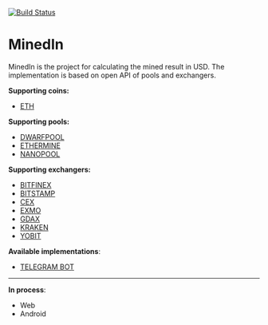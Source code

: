 [![Build Status](https://travis-ci.org/tverdokhlebd/MinedIn.svg?branch=master)](https://travis-ci.org/tverdokhlebd/MinedIn)
# MinedIn
MinedIn is the project for calculating the mined result in USD. The implementation is based on open API of pools and exchangers.

<b>Supporting coins:</b>
- <a href="https://www.ethereum.org/">ETH</a>

<b>Supporting pools:</b>
- <a href="https://dwarfpool.com/">DWARFPOOL</a>
- <a href="https://ethermine.org/">ETHERMINE</a>
- <a href="https://nanopool.org/">NANOPOOL</a>

<b>Supporting exchangers:</b>
- <a href="https://www.bitfinex.com">BITFINEX</a>
- <a href="https://www.bitstamp.net">BITSTAMP</a>
- <a href="https://cex.io">CEX</a>
- <a href="https://exmo.com/?ref=1106328">EXMO</a>
- <a href="https://www.gdax.com">GDAX</a>
- <a href="https://www.kraken.com">KRAKEN</a>
- <a href="https://www.yobit.net">YOBIT</a>

<b>Available implementations</b>:
- <a href="https://t.me/MinedInBot">TELEGRAM BOT</a>
---
<b>In process</b>:
- Web
- Android
